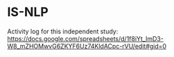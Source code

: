 # IS-NLP

Activity log for this independent study:
https://docs.google.com/spreadsheets/d/1f8iYt_ImD3-W8_mZHOMwvG6ZKYF6Uz74KldACpc-rVU/edit#gid=0
